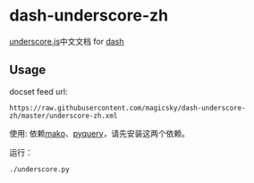 # dash-underscore-zh

[underscore.js](http://underscorejs.org/)中文文档 for [dash](http://kapeli.com/dash)

## Usage

docset feed url:
```
https://raw.githubusercontent.com/magicsky/dash-underscore-zh/master/underscore-zh.xml
```

使用:
依赖[mako](http://www.makotemplates.org/)、[pyquery](https://pythonhosted.org/pyquery/)，请先安装这两个依赖。

运行：
```
./underscore.py
```
